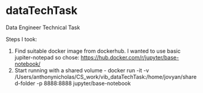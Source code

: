# dataTechTask
Data Engineer Technical Task

Steps I took:

1. Find suitable docker image from dockerhub. I wanted to use basic jupiter-notepad so chose:  https://hub.docker.com/r/jupyter/base-notebook/
2. Start running with a shared volume - docker run -it -v /Users/anthonynicholas/CS_work/vib_dataTechTask:/home/jovyan/shared-folder -p 8888:8888 jupyter/base-notebook

